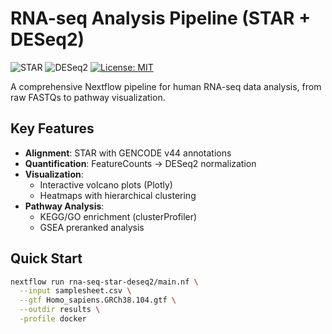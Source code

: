 # RNA-seq Analysis Pipeline (STAR + DESeq2)

![STAR](https://img.shields.io/badge/STAR-2.7.10a-blue)
![DESeq2](https://img.shields.io/badge/DESeq2-1.38.3-red)
[![License: MIT](https://img.shields.io/badge/License-MIT-yellow.svg)](https://opensource.org/licenses/MIT)

A comprehensive Nextflow pipeline for human RNA-seq data analysis, from raw FASTQs to pathway visualization.

## Key Features
- **Alignment**: STAR with GENCODE v44 annotations
- **Quantification**: FeatureCounts → DESeq2 normalization
- **Visualization**:
  - Interactive volcano plots (Plotly)
  - Heatmaps with hierarchical clustering
- **Pathway Analysis**:
  - KEGG/GO enrichment (clusterProfiler)
  - GSEA preranked analysis

## Quick Start
```bash
nextflow run rna-seq-star-deseq2/main.nf \
  --input samplesheet.csv \
  --gtf Homo_sapiens.GRCh38.104.gtf \
  --outdir results \
  -profile docker
